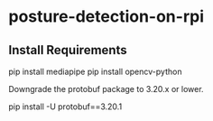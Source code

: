 # posture-detection-on-rpi

## Install Requirements 

pip install mediapipe
pip install opencv-python

Downgrade the protobuf package to 3.20.x or lower.

pip install -U protobuf==3.20.1
